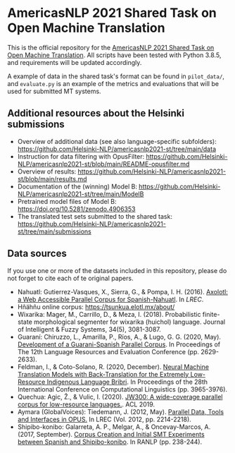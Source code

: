 # AmericasNLP 2021 Shared Task on Open Machine Translation

This is the official repository for the [AmericasNLP 2021 Shared Task on Open Machine Translation](http://turing.iimas.unam.mx/americasnlp/st.html). All scripts have been tested with Python 3.8.5, and requirements will be updated accordingly.

A example of data in the shared task's format can be found in ```pilot_data/```, and ```evaluate.py``` is an example of the metrics and evaluations that will be used for submitted MT systems.

## Additional resources about the Helsinki submissions

- Overview of additional data (see also language-specific subfolders): https://github.com/Helsinki-NLP/americasnlp2021-st/tree/main/data
- Instruction for data filtering with OpusFilter: https://github.com/Helsinki-NLP/americasnlp2021-st/blob/main/README-opusfilter.md
- Overview of results: https://github.com/Helsinki-NLP/americasnlp2021-st/blob/main/results.md
- Documentation of the (winning) Model B: https://github.com/Helsinki-NLP/americasnlp2021-st/tree/main/ModelB
- Pretrained model files of Model B: https://doi.org/10.5281/zenodo.4906353
- The translated test sets submitted to the shared task: https://github.com/Helsinki-NLP/americasnlp2021-st/tree/main/submissions

## Data sources

If you use one or more of the datasets included in this repository, please do not forget to cite each of te original papers.
 
 - Nahuatl: Gutierrez-Vasques, X., Sierra, G., & Pompa, I. H. (2016). [Axolotl: a Web Accessible Parallel Corpus for Spanish-Nahuatl](http://www.lrec-conf.org/proceedings/lrec2016/pdf/1068_Paper.pdf). In _LREC_.
 - Hñähñu online corpus: https://tsunkua.elotl.mx/about/
 - Wixarika: Mager, M., Carrillo, D., & Meza, I. (2018). Probabilistic finite-state morphological segmenter for wixarika (huichol) language. Journal of Intelligent & Fuzzy Systems, 34(5), 3081-3087.
 - Guaraní: Chiruzzo, L., Amarilla, P., Ríos, A., & Lugo, G. G. (2020, May). [Development of a Guarani-Spanish Parallel Corpus](https://www.aclweb.org/anthology/2020.lrec-1.320/). In Proceedings of The 12th Language Resources and Evaluation Conference (pp. 2629-2633).
 - Feldman, I., & Coto-Solano, R. (2020, December). [Neural Machine Translation Models with Back-Translation for the Extremely Low-Resource Indigenous Language Bribri](https://www.aclweb.org/anthology/2020.coling-main.351.pdf). In Proceedings of the 28th International Conference on Computational Linguistics (pp. 3965-3976).
 - Quechua: Agic, Ž., & Vulic, I. (2020). [JW300: A wide-coverage parallel corpus for low-resource languages.](https://www.aclweb.org/anthology/P19-1310.pdf). ACL 2019.
 - Aymara (GlobalVoices): Tiedemann, J. (2012, May). [Parallel Data, Tools and Interfaces in OPUS.](http://www.lrec-conf.org/proceedings/lrec2012/pdf/463_Paper.pdf) In LREC (Vol. 2012, pp. 2214-2218).
 - Shipibo-konibo: Galarreta, A. P., Melgar, A., & Oncevay-Marcos, A. (2017, September). [Corpus Creation and Initial SMT Experiments between Spanish and Shipibo-konibo](https://www.aclweb.org/anthology/R17-1033/). In RANLP (pp. 238-244).
